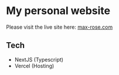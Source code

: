 # My personal website

Please visit the live site here: [max-rose.com](https://www.max-rose.com/)

## Tech

- NextJS (Typescript)
- Vercel (Hosting)